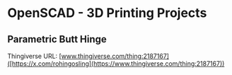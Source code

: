 # OpenSCAD - 3D Printing Projects

## Parametric Butt Hinge
Thingiverse URL: [www.thingiverse.com/thing:2187167]([https://x.com/rohingosling](https://www.thingiverse.com/thing:2187167))
